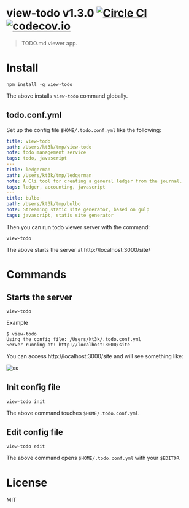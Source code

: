 # view-todo v1.3.0 [![Circle CI](https://circleci.com/gh/kt3k/view-todo.svg?style=svg)](https://circleci.com/gh/kt3k/view-todo) [![codecov.io](https://codecov.io/github/kt3k/view-todo/coverage.svg?branch=master)](https://codecov.io/github/kt3k/view-todo?branch=master)

> TODO.md viewer app.

# Install

    npm install -g view-todo

The above installs `view-todo` command globally.

## todo.conf.yml

Set up the config file `$HOME/.todo.conf.yml` like the following:

```yml
title: view-todo
path: /Users/kt3k/tmp/view-todo
note: todo management service
tags: todo, javascript
---
title: ledgerman
path: /Users/kt3k/tmp/ledgerman
note: A Cli tool for creating a general ledger from the journal.
tags: ledger, accounting, javascript
---
title: bulbo
path: /Users/kt3k/tmp/bulbo
note: Streaming static site generator, based on gulp
tags: javascript, statis site generator
```

Then you can run todo viewer server with the command:

    view-todo

The above starts the server at http://localhost:3000/site/

# Commands

## Starts the server

    view-todo

Example

    $ view-todo
    Using the config file: /Users/kt3k/.todo.conf.yml
    Server running at: http://localhost:3000/site

You can access http://localhost:3000/site and will see something like:

![ss](http://kt3k.github.io/view-todo/media/todo-ss.png)

## Init config file

    view-todo init

The above command touches `$HOME/.todo.conf.yml`.

## Edit config file

    view-todo edit

The above command opens `$HOME/.todo.conf.yml` with your `$EDITOR`.

# License

MIT

